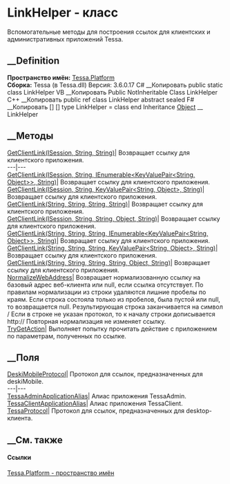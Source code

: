 # LinkHelper - класс
Вспомогательные методы для построения ссылок для клиентских и административных
приложений Tessa.
## __Definition
 **Пространство имён:** [Tessa.Platform](N_Tessa_Platform.htm)  
 **Сборка:** Tessa (в Tessa.dll) Версия: 3.6.0.17
C# __Копировать
     public static class LinkHelper
VB __Копировать
     Public NotInheritable Class LinkHelper
C++ __Копировать
     public ref class LinkHelper abstract sealed
F# __Копировать
     [<AbstractClassAttribute>]
    [<SealedAttribute>]
    type LinkHelper = class end
Inheritance
    [Object](https://learn.microsoft.com/dotnet/api/system.object) __ LinkHelper
##  __Методы
[GetClientLink(ISession, String,
String)](M_Tessa_Platform_LinkHelper_GetClientLink_6.htm)|  Возвращает ссылку
для клиентского приложения.  
---|---  
[GetClientLink(ISession, String, IEnumerable<KeyValuePair<String, Object>>,
String)](M_Tessa_Platform_LinkHelper_GetClientLink_4.htm)|  Возвращает ссылку
для клиентского приложения.  
[GetClientLink(ISession, String, KeyValuePair<String, Object>,
String)](M_Tessa_Platform_LinkHelper_GetClientLink_5.htm)|  Возвращает ссылку
для клиентского приложения.  
[GetClientLink(String, String, String,
String)](M_Tessa_Platform_LinkHelper_GetClientLink_2.htm)|  Возвращает ссылку
для клиентского приложения.  
[GetClientLink(ISession, String, String, Object,
String)](M_Tessa_Platform_LinkHelper_GetClientLink_7.htm)|  Возвращает ссылку
для клиентского приложения.  
[GetClientLink(String, String, String, IEnumerable<KeyValuePair<String,
Object>>, String)](M_Tessa_Platform_LinkHelper_GetClientLink.htm)|  Возвращает
ссылку для клиентского приложения.  
[GetClientLink(String, String, String, KeyValuePair<String, Object>,
String)](M_Tessa_Platform_LinkHelper_GetClientLink_1.htm)|  Возвращает ссылку
для клиентского приложения.  
[GetClientLink(String, String, String, String, Object,
String)](M_Tessa_Platform_LinkHelper_GetClientLink_3.htm)|  Возвращает ссылку
для клиентского приложения.  
[NormalizeWebAddress](M_Tessa_Platform_LinkHelper_NormalizeWebAddress.htm)|
Возвращает нормализованную ссылку на базовый адрес веб-клиента или null, если
ссылка отсутствует. По правилам нормализации из строки удаляются лишние
пробелы по краям. Если строка состояла только из пробелов, была пустой или
null, то возвращается null. Результирующая строка заканчивается на символ /
Если в строке не указан протокол, то к началу строки дописывается http://
Повторная нормализация не изменяет ссылку.  
[TryGetAction](M_Tessa_Platform_LinkHelper_TryGetAction.htm)|  Выполняет
попытку прочитать действие с приложением по параметрам, полученных по ссылке.  
## __Поля
[DeskiMobileProtocol](F_Tessa_Platform_LinkHelper_DeskiMobileProtocol.htm)|
Протокол для ссылок, предназначенных для deskiMobile.  
---|---  
[TessaAdminApplicationAlias](F_Tessa_Platform_LinkHelper_TessaAdminApplicationAlias.htm)|
Алиас приложения TessaAdmin.  
[TessaClientApplicationAlias](F_Tessa_Platform_LinkHelper_TessaClientApplicationAlias.htm)|
Алиас приложения TessaClient.  
[TessaProtocol](F_Tessa_Platform_LinkHelper_TessaProtocol.htm)|  Протокол для
ссылок, предназначенных для desktop-клиента.  
## __См. также
#### Ссылки
[Tessa.Platform - пространство имён](N_Tessa_Platform.htm)
